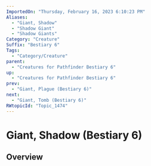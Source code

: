 ```yaml
---
ImportedOn: "Thursday, February 16, 2023 6:10:23 PM"
Aliases:
  - "Giant, Shadow"
  - "Shadow Giant"
  - "Shadow Giants"
Category: "Creature"
Suffix: "Bestiary 6"
Tags:
  - "Category/Creature"
parent:
  - "Creatures for Pathfinder Bestiary 6"
up:
  - "Creatures for Pathfinder Bestiary 6"
prev:
  - "Giant, Plague (Bestiary 6)"
next:
  - "Giant, Tomb (Bestiary 6)"
RWtopicId: "Topic_1474"
---
```

# Giant, Shadow (Bestiary 6)
## Overview
